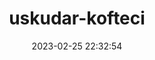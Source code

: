 ---
date: 2023-02-25 22:32:54
imageOriginalPath: photographs/uskudar-kofteci-image-53a9e2c1
imagePreviewPath: photographs/uskudar-kofteci-preview-6c66f1ff
photoCamera: Minolta SR-T Super
photoColor: bw
photoDate: '2016'
photoFilm: Ilford 100
photoLens: ''
photoLocation: Uskudar, Istanbul, Turkiye
photoSource: analog
photoType: people
title: uskudar-kofteci
translationKey: null
---